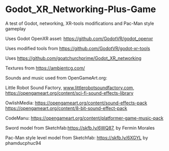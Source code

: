 # Godot_XR_Networking-Plus-Game
 A test of Godot, networking, XR-tools modifications and Pac-Man style gameplay


Uses Godot OpenXR asset: https://github.com/GodotVR/godot_openxr

Uses modified tools from https://github.com/GodotVR/godot-xr-tools

Uses https://github.com/goatchurchprime/Godot_XR_networking

Textures from https://ambientcg.com/

Sounds and music used from OpenGameArt.org:

Little Robot Sound Factory, www.littlerobotsoundfactory.com, https://opengameart.org/content/sci-fi-sound-effects-library

OwlishMedia:
https://opengameart.org/content/sound-effects-pack
https://opengameart.org/content/8-bit-sound-effect-pack

CodeManu: https://opengameart.org/content/platformer-game-music-pack


Sword model from Sketchfab:https://skfb.ly/6WQ87, by Fermin Morales

Pac-Man style level model from Sketchfab: https://skfb.ly/6XGYL by phamducphuc94



